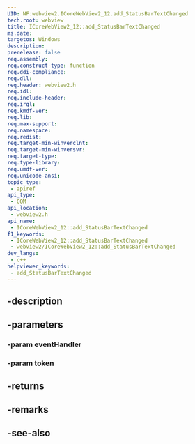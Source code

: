 ```yaml
---
UID: NF:webview2.ICoreWebView2_12.add_StatusBarTextChanged
tech.root: webview
title: ICoreWebView2_12::add_StatusBarTextChanged
ms.date: 
targetos: Windows
description: 
prerelease: false
req.assembly: 
req.construct-type: function
req.ddi-compliance: 
req.dll: 
req.header: webview2.h
req.idl: 
req.include-header: 
req.irql: 
req.kmdf-ver: 
req.lib: 
req.max-support: 
req.namespace: 
req.redist: 
req.target-min-winverclnt: 
req.target-min-winversvr: 
req.target-type: 
req.type-library: 
req.umdf-ver: 
req.unicode-ansi: 
topic_type:
 - apiref
api_type:
 - COM
api_location:
 - webview2.h
api_name:
 - ICoreWebView2_12::add_StatusBarTextChanged
f1_keywords:
 - ICoreWebView2_12::add_StatusBarTextChanged
 - webview2/ICoreWebView2_12::add_StatusBarTextChanged
dev_langs:
 - c++
helpviewer_keywords:
 - add_StatusBarTextChanged
---
```


## -description

## -parameters

### -param eventHandler

### -param token

## -returns

## -remarks

## -see-also

